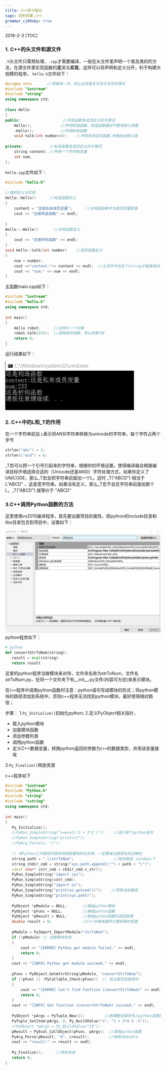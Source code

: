 ```yaml
---
title: C++学习笔记 
tags: 日积月累,C++
grammar_cjkRuby: true
---
```

2018-2-3
[TOC]

### **1. C++的头文件和源文件**
`.h`头文件只需预处理，`.cpp`才需要编译，一般在头文件里声明一个类及类的的方法，在源文件里实现函数的**定义**与**实现**，这样可以将声明和定义分开，利于构建大规模的程序。
`hello.h`文件如下：
```cpp
#pragma once       //预编译一次，防止出现重复包含头文件的情况
#include "iostream"
#include "string"
using namespace std;

class Hello
{
public:                   //共有函数及成员定义的关键词
	Hello();             //声明构造函数，构造函数最好不要有默认参数
	~Hello();            //声明析构函数
	void talk(int number=0);    //声明共有成员函数,参数给出默认值  

private:            //私有函数及成员定义的关键词
	string content; //声明一个字符串变量
	int num;
};
```
`hello.cpp`文件如下：
```cpp
#include "hello.h"

//类的定义与实现
Hello::Hello()      //构造函数定义
{
	content = "这是私有成员变量";      //在构造函数中为成员变量赋值
	cout << "这是构造函数" << endl;

}
Hello::~Hello()       //析构函数定义
{
	cout << "这是析构函数" << endl;
}
void Hello::talk(int number)    //成员函数定义
{
	num = number;
	cout <<"content:"<< content << endl;  //头文件中包含了string才能使用该句
	cout << "num:" << num << endl;
}
```
主函数main.cpp如下：
```cpp
#include "iostream"
#include "hello.h"
using namespace std;

int main()
{
	Hello robot;      //实例化一个对象
	robot.talk(233);  //调用成员函数，默认参数为0
	return 0;
}
```
运行结果如下：

![运行结果][1]


### **2. C++中的L和_T的作用**
在一个字符串前加 `L`表示将ANSI字符串转换为unicode的字符串，每个字符占两个字节
```cpp
strlen("abc") = 3;
strlen(L"asd") = 6;
```
 _T宏可以把一个引号引起来的字符串，根据你的环境设置，使得编译器会根据编译目标环境选择合适的（Unicode还是ANSI）字符处理方式，如果你定义了UNICODE，那么_T宏会把字符串前面加一个L。这时 _T("ABCD") 相当于 L"ABCD" ，这是宽字符串。如果没有定义，那么_T宏不会在字符串前面加那个L，_T("ABCD") 就等价于 "ABCD"  
 
 ### **3.C++调用Python函数的方法**
 这里使用vs2015编译程序，首先要设置项目的属性，把python的include目录和libs目录包含到项目中，设置如下：
 
 ![项目的属性设置][2]
 python程序如下：
 ```python
 # python
def convertStrToNum(string):
	result = eval(string)
	return result
 ```
 这里的python程序当做模块来对待，文件夹名称为strToNum，文件名strToNum.py，在同一个文件夹下有__init__.py文件(内容可为空)来表示模块。
 
 在`C++`程序中调用python函数时注意：python语句写成模块的形式；将python模块的路径添加到系统中，否则c++程序无法找到python模块，最好使用相对路径；
 
 步骤：
 1.`Py_Initialize()`初始化python;
 2.定义PyObject相关指针，
   - 载入python模块
   - 加载模块函数
   - 添加参数列表
   - 调用python函数
   - 定义C++数据变量，转换python返回的参数为`C++`的数据类型，并用该变量接收



3.`Py_Finalize()`释放资源


 
 
 c++程序如下
 ```cpp
 #include "iostream"
#include "Python.h"
#include "string"
#include "cstring"
using namespace std;

int main()
{
	Py_Initialize();
	//PyRun_SimpleString("x=eval('2 + 3*2')");    //运行单个python语句
	//PyRun_SimpleString("print(x)");
	//PyArg_Parse(x, "i");

	// 将Python工作路径切换到待调用模块所在目录，一定要保证路径名的正确性
	string path = ".\\strToNum";                  //相对路径，windows下
	string chdir_cmd = string("sys.path.append(\"") + path + "\")";
	const char* cstr_cmd = chdir_cmd.c_str();
	PyRun_SimpleString("import sys");
	PyRun_SimpleString(cstr_cmd);
	PyRun_SimpleString("import os");
	PyRun_SimpleString("print(os.getcwd())");    //获取当前路径
	PyRun_SimpleString("print(sys.path)");
	
	PyObject *pModule = NULL;       //接收python模块
	PyObject *pFunc = NULL;         //接收pyhton函数
	PyObject *pResult = NULL;       //接收python函数的返回结果
	double result = 0;              //C++中接收最终计算结果的变量

	pModule = PyImport_ImportModule("strToNum");
	if (!pModule) // 加载模块失败
	{
		cout << "[ERROR] Python get module failed." << endl;
		return 0;
	}
	cout << "[INFO] Python get module succeed." << endl;

	pFunc = PyObject_GetAttrString(pModule, "convertStrToNum");
	if (!pFunc || !PyCallable_Check(pFunc))  // 验证是否加载成功
	{
		cout << "[ERROR] Can't find funftion (convertStrToNum)" << endl;
		return 0;
	}
	cout << "[INFO] Get function (convertStrToNum) succeed." << endl;

	PyObject *pArgs = PyTuple_New(1);         //新建数组保存传入python函数的参数
	PyTuple_SetItem(pArgs, 0, Py_BuildValue("s", "1 + 2*4.3 -1"));
	//PyObject *pArgs = Py_BuildValue("23");
	pResult = PyEval_CallObject(pFunc, pArgs);  //调用python函数
	PyArg_Parse(pResult, "d", &result);         //转换为double
	cout << "result:" << result << endl;

	Py_Finalize();      //释放资源
	return 0;
}
 ```
 
 
 
 
 
 
 
 
 
 
 

  [1]: ./images/result.jpg ""

  [2]: ./images/c++%E8%B0%83%E7%94%A8python_3.jpg ""